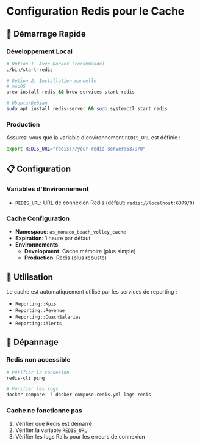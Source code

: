 # Configuration Redis pour le Cache

## 🚀 Démarrage Rapide

### Développement Local
```bash
# Option 1: Avec Docker (recommandé)
./bin/start-redis

# Option 2: Installation manuelle
# macOS
brew install redis && brew services start redis

# Ubuntu/Debian
sudo apt install redis-server && sudo systemctl start redis
```

### Production
Assurez-vous que la variable d'environnement `REDIS_URL` est définie :
```bash
export REDIS_URL="redis://your-redis-server:6379/0"
```

## 📋 Configuration

### Variables d'Environnement
- `REDIS_URL`: URL de connexion Redis (défaut: `redis://localhost:6379/0`)

### Cache Configuration
- **Namespace**: `as_monaco_beach_volley_cache`
- **Expiration**: 1 heure par défaut
- **Environnements**:
  - **Development**: Cache mémoire (plus simple)
  - **Production**: Redis (plus robuste)

## 🔧 Utilisation

Le cache est automatiquement utilisé par les services de reporting :
- `Reporting::Kpis`
- `Reporting::Revenue`
- `Reporting::CoachSalaries`
- `Reporting::Alerts`

## 🐛 Dépannage

### Redis non accessible
```bash
# Vérifier la connexion
redis-cli ping

# Vérifier les logs
docker-compose -f docker-compose.redis.yml logs redis
```

### Cache ne fonctionne pas
1. Vérifier que Redis est démarré
2. Vérifier la variable `REDIS_URL`
3. Vérifier les logs Rails pour les erreurs de connexion
